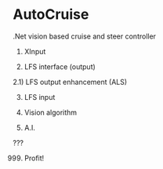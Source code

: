# AutoCruise
.Net vision based cruise and steer controller

1) XInput

2) LFS interface (output)

2.1) LFS output enhancement (ALS)

3) LFS input

4) Vision algorithm

5) A.I.

???

999) Profit!
